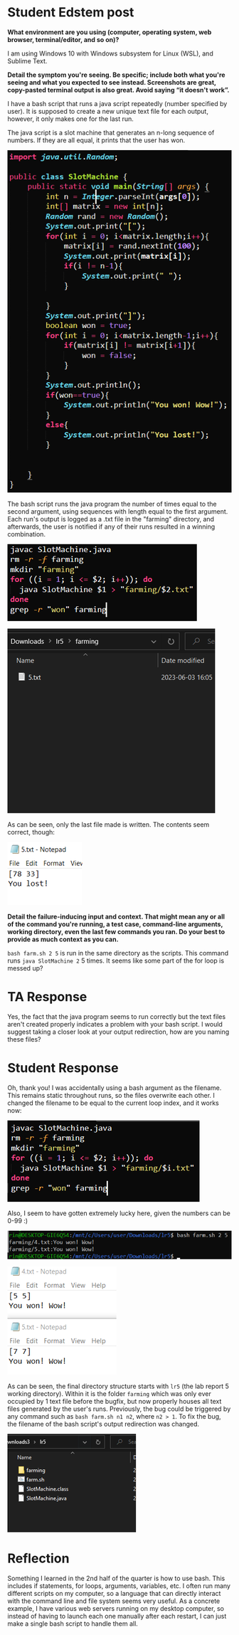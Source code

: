 # Student Edstem post
**What environment are you using (computer, operating system, web browser, terminal/editor, and so on)?**

I am using Windows 10 with Windows subsystem for Linux (WSL), and Sublime Text.


**Detail the symptom you're seeing. Be specific; include both what you're seeing and what you expected to see instead. Screenshots are great, copy-pasted terminal output is also great. Avoid saying “it doesn't work”.**

I have a bash script that runs a java script repeatedly (number specified by user). It is supposed to create a new unique text file for each output, however, it only makes one for the last run.

The java script is a slot machine that generates an n-long sequence of numbers. If they are all equal, it prints that the user has won.

![Image](l51.png)

The bash script runs the java program the number of times equal to the second argument, using sequences with length equal to the first argument. Each run's output is logged as a .txt file in the "farming" directory, and afterwards, the user is notified if any of their runs resulted in a winning combination.

![Image](l52.png)

![Image](l53.png)

As can be seen, only the last file made is written. The contents seem correct, though:

![Image](l54.png)


**Detail the failure-inducing input and context. That might mean any or all of the command you're running, a test case, command-line arguments, working directory, even the last few commands you ran. Do your best to provide as much context as you can.**

`bash farm.sh 2 5` is run in the same directory as the scripts. This command runs `java SlotMachine 2` 5 times. It seems like some part of the for loop is messed up?

# TA Response

Yes, the fact that the java program seems to run correctly but the text files aren't created properly indicates a problem with your bash script. I would suggest taking a closer look at your output redirection, how are you naming these files?

# Student Response

Oh, thank you! I was accidentally using a bash argument as the filename. This remains static throughout runs, so the files overwrite each other. I changed the filename to be equal to the current loop index, and it works now:

![Image](l55.png)

Also, I seem to have gotten extremely lucky here, given the numbers can be 0-99 :)

![Image](l56.png)

![Image](l57.png)

As can be seen, the final directory structure starts with `lr5` (the lab report 5 working directory). Within it is the folder `farming` which was only ever occupied by 1 text file before the bugfix, but now properly houses all text files generated by the user's runs. Previously, the bug could be triggered by any command such as `bash farm.sh n1 n2`, where `n2 > 1`. To fix the bug, the filename of the bash script's output redirection was changed.

![Image](l5last.png)

# Reflection

Something I learned in the 2nd half of the quarter is how to use bash. This includes if statements, for loops, arguments, variables, etc. I often run many different scripts on my computer, so a language that can directly interact with the command line and file system seems very useful. As a concrete example, I have various web servers running on my desktop computer, so instead of having to launch each one manually after each restart, I can just make a single bash script to handle them all.
